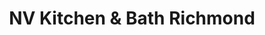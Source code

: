 ---
title: "NV Kitchen & Bath Richmond"
url: /glen-allen/nv-kitchen-and-bath-richmond/
shop: kitchen
---